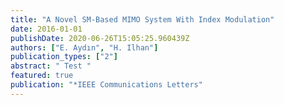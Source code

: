 ```yaml
---
title: "A Novel SM-Based MIMO System With Index Modulation"
date: 2016-01-01
publishDate: 2020-06-26T15:05:25.960439Z
authors: ["E. Aydın", "H. Ilhan"]
publication_types: ["2"]
abstract: " Test "
featured: true
publication: "*IEEE Communications Letters"
---
```



